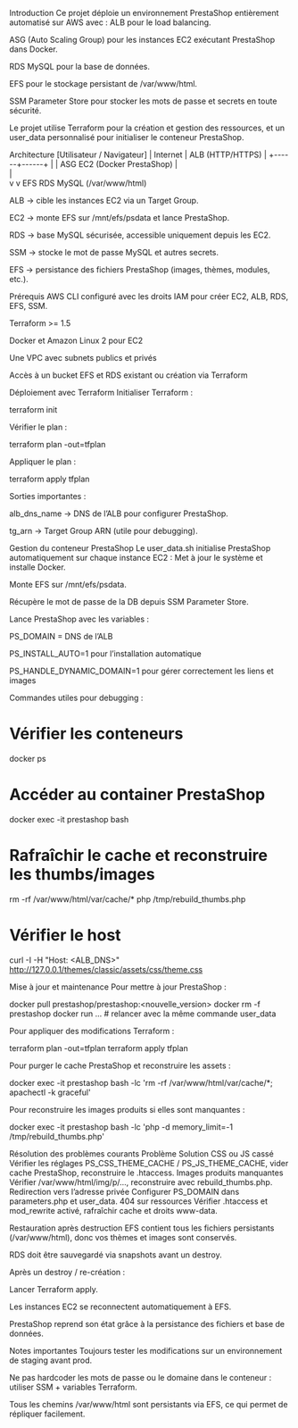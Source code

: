 Introduction
Ce projet déploie un environnement PrestaShop entièrement automatisé sur AWS avec :
ALB pour le load balancing.

ASG (Auto Scaling Group) pour les instances EC2 exécutant PrestaShop dans Docker.

RDS MySQL pour la base de données.

EFS pour le stockage persistant de /var/www/html.

SSM Parameter Store pour stocker les mots de passe et secrets en toute sécurité.

Le projet utilise Terraform pour la création et gestion des ressources, et un user_data personnalisé pour initialiser le conteneur PrestaShop.

Architecture
[Utilisateur / Navigateur]
|
Internet
|
ALB (HTTP/HTTPS)
|
+------+------+
| |
ASG EC2 (Docker PrestaShop)
| \
 | \
 v v
EFS RDS MySQL
(/var/www/html)

ALB → cible les instances EC2 via un Target Group.

EC2 → monte EFS sur /mnt/efs/psdata et lance PrestaShop.

RDS → base MySQL sécurisée, accessible uniquement depuis les EC2.

SSM → stocke le mot de passe MySQL et autres secrets.

EFS → persistance des fichiers PrestaShop (images, thèmes, modules, etc.).

Prérequis
AWS CLI configuré avec les droits IAM pour créer EC2, ALB, RDS, EFS, SSM.

Terraform >= 1.5

Docker et Amazon Linux 2 pour EC2

Une VPC avec subnets publics et privés

Accès à un bucket EFS et RDS existant ou création via Terraform

Déploiement avec Terraform
Initialiser Terraform :

terraform init

Vérifier le plan :

terraform plan -out=tfplan

Appliquer le plan :

terraform apply tfplan

Sorties importantes :

alb_dns_name → DNS de l’ALB pour configurer PrestaShop.

tg_arn → Target Group ARN (utile pour debugging).

Gestion du conteneur PrestaShop
Le user_data.sh initialise PrestaShop automatiquement sur chaque instance EC2 :
Met à jour le système et installe Docker.

Monte EFS sur /mnt/efs/psdata.

Récupère le mot de passe de la DB depuis SSM Parameter Store.

Lance PrestaShop avec les variables :

PS_DOMAIN = DNS de l’ALB

PS_INSTALL_AUTO=1 pour l’installation automatique

PS_HANDLE_DYNAMIC_DOMAIN=1 pour gérer correctement les liens et images

Commandes utiles pour debugging :

# Vérifier les conteneurs

docker ps

# Accéder au container PrestaShop

docker exec -it prestashop bash

# Rafraîchir le cache et reconstruire les thumbs/images

rm -rf /var/www/html/var/cache/\*
php /tmp/rebuild_thumbs.php

# Vérifier le host

curl -I -H "Host: <ALB_DNS>" http://127.0.0.1/themes/classic/assets/css/theme.css

Mise à jour et maintenance
Pour mettre à jour PrestaShop :

docker pull prestashop/prestashop:<nouvelle_version>
docker rm -f prestashop
docker run ... # relancer avec la même commande user_data

Pour appliquer des modifications Terraform :

terraform plan -out=tfplan
terraform apply tfplan

Pour purger le cache PrestaShop et reconstruire les assets :

docker exec -it prestashop bash -lc 'rm -rf /var/www/html/var/cache/\*; apachectl -k graceful'

Pour reconstruire les images produits si elles sont manquantes :

docker exec -it prestashop bash -lc 'php -d memory_limit=-1 /tmp/rebuild_thumbs.php'

Résolution des problèmes courants
Problème
Solution
CSS ou JS cassé
Vérifier les réglages PS_CSS_THEME_CACHE / PS_JS_THEME_CACHE, vider cache PrestaShop, reconstruire le .htaccess.
Images produits manquantes
Vérifier /var/www/html/img/p/..., reconstruire avec rebuild_thumbs.php.
Redirection vers l’adresse privée
Configurer PS_DOMAIN dans parameters.php et user_data.
404 sur ressources
Vérifier .htaccess et mod_rewrite activé, rafraîchir cache et droits www-data.

Restauration après destruction
EFS contient tous les fichiers persistants (/var/www/html), donc vos thèmes et images sont conservés.

RDS doit être sauvegardé via snapshots avant un destroy.

Après un destroy / re-création :

Lancer Terraform apply.

Les instances EC2 se reconnectent automatiquement à EFS.

PrestaShop reprend son état grâce à la persistance des fichiers et base de données.

Notes importantes
Toujours tester les modifications sur un environnement de staging avant prod.

Ne pas hardcoder les mots de passe ou le domaine dans le conteneur : utiliser SSM + variables Terraform.

Tous les chemins /var/www/html sont persistants via EFS, ce qui permet de répliquer facilement.
